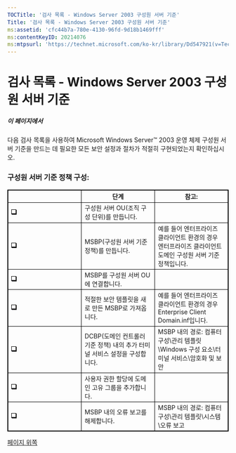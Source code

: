 ```yaml
---
TOCTitle: '검사 목록 - Windows Server 2003 구성원 서버 기준'
Title: '검사 목록 - Windows Server 2003 구성원 서버 기준'
ms:assetid: 'cfc44b7a-780e-4130-96fd-9d18b1469fff'
ms:contentKeyID: 20214076
ms:mtpsurl: 'https://technet.microsoft.com/ko-kr/library/Dd547921(v=TechNet.10)'
---
```


검사 목록 - Windows Server 2003 구성원 서버 기준
================================================

##### 이 페이지에서

[](#xsltsection121121120120)[](#xsltsection121121120120)<span id="XSLTsection121121120120"></span>

다음 검사 목록을 사용하여 Microsoft Windows Server™ 2003 운영 체제 구성원 서버 기준을 만드는 데 필요한 모든 보안 설정과 절차가 적절히 구현되었는지 확인하십시오.
### 구성원 서버 기준 정책 구성:

<p> </p>
<table style="border:1px solid black;">
<colgroup>
<col width="33%" />
<col width="33%" />
<col width="33%" />
</colgroup>
<thead>
<tr class="header">
<th style="border:1px solid black;" ></th>
<th style="border:1px solid black;" >단계</th>
<th style="border:1px solid black;" >참고:</th>
</tr>
</thead>
<tbody>
<tr class="odd">
<td style="border:1px solid black;">
<img src="images/Dd547921.mnp_checkbox(ko-kr,TechNet.10).gif" /></td>
<td style="border:1px solid black;">
구성원 서버 OU(조직 구성 단위)를 만듭니다.</td>
<td style="border:1px solid black;"></td>
</tr>
<tr class="even">
<td style="border:1px solid black;">
<img src="images/Dd547921.mnp_checkbox(ko-kr,TechNet.10).gif" /></td>
<td style="border:1px solid black;">
MSBP(구성원 서버 기준 정책)를 만듭니다.</td>
<td style="border:1px solid black;">
예를 들어 엔터프라이즈 클라이언트 환경의 경우 엔터프라이즈 클라이언트 도메인 구성원 서버 기준 정책입니다.</td>
</tr>
<tr class="odd">
<td style="border:1px solid black;">
<img src="images/Dd547921.mnp_checkbox(ko-kr,TechNet.10).gif" /></td>
<td style="border:1px solid black;">
MSBP를 구성원 서버 OU에 연결합니다.</td>
<td style="border:1px solid black;"></td>
</tr>
<tr class="even">
<td style="border:1px solid black;">
<img src="images/Dd547921.mnp_checkbox(ko-kr,TechNet.10).gif" /></td>
<td style="border:1px solid black;">
적절한 보안 템플릿을 새로 만든 MSBP로 가져옵니다.</td>
<td style="border:1px solid black;">
예를 들어 엔터프라이즈 클라이언트 환경의 경우 Enterprise Client Domain.inf입니다.</td>
</tr>
<tr class="odd">
<td style="border:1px solid black;">
<img src="images/Dd547921.mnp_checkbox(ko-kr,TechNet.10).gif" /></td>
<td style="border:1px solid black;">
DCBP(도메인 컨트롤러 기준 정책) 내의 추가 터미널 서비스 설정을 구성합니다.</td>
<td style="border:1px solid black;">
MSBP 내의 경로: 컴퓨터 구성\관리 템플릿\Windows 구성 요소\터미널 서비스\암호화 및 보안</td>
</tr>
<tr class="even">
<td style="border:1px solid black;">
<img src="images/Dd547921.mnp_checkbox(ko-kr,TechNet.10).gif" /></td>
<td style="border:1px solid black;">
사용자 권한 할당에 도메인 고유 그룹을 추가합니다.</td>
<td style="border:1px solid black;"></td>
</tr>
<tr class="odd">
<td style="border:1px solid black;">
<img src="images/Dd547921.mnp_checkbox(ko-kr,TechNet.10).gif" /></td>
<td style="border:1px solid black;">
MSBP 내의 오류 보고를 해제합니다.</td>
<td style="border:1px solid black;">
MSBP 내의 경로: 컴퓨터 구성\관리 템플릿\시스템\오류 보고</td>
</tr>
</tbody>
</table>
 

[](#mainsection)[페이지 위쪽](#mainsection)
